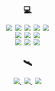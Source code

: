 <div align="center">

  <h2 align="center"> 💻 </h2>

  <p align="center">
    <img src="https://img.shields.io/badge/spring-6DB33F?style=for-the-badge&logo=spring&logoColor=white"/>&nbsp
    <img src="https://img.shields.io/badge/SpringBoot-6DB33F?style=for-the-badge&logo=Spring&logoColor=white"/>&nbsp
    <img src="https://img.shields.io/badge/Java-007396?style=for-the-badge&logo=Java&logoColor=white"/>&nbsp 
    <img src="https://img.shields.io/badge/Kotlin-6940c2?style=for-the-badge&logo=Kotlin&logoColor=white"/>&nbsp
    <img src="https://img.shields.io/badge/android-33d780?style=for-the-badge&logo=android&logoColor=white"/> 
    <br>
    <img src="https://img.shields.io/badge/Mysql-015E87?style=for-the-badge&logo=MySql&logoColor=white"/>&nbsp 
    <img src="https://img.shields.io/badge/oracle-EA3133?style=for-the-badge&logo=oracle&logoColor=white"/>&nbsp
    <img src="https://img.shields.io/badge/Firebase-ffc92c?style=for-the-badge&logo=Firebase&logoColor=white"/>
    <br>
    <img src="https://img.shields.io/badge/Javascript-ffb13b?style=for-the-badge&logo=javascript&logoColor=white"/>&nbsp 
    <img src="https://img.shields.io/badge/jquery-1065a9?style=for-the-badge&logo=jquery&logoColor=white"/>&nbsp 
    <img src="https://img.shields.io/badge/css-1572B6?style=for-the-badge&logo=css3&logoColor=white"/>
    <br>
  </p>

<!--   <br>
  <h2 align="center"> 🛠 </h2>

  ![vvv6737's GitHub stats](https://github-readme-stats.vercel.app/api?username=vvv6737&show_icons=true&theme=radical)

  <br> -->

  <h2 align="center"> 🛰 </h2>
  <p align="center">
    <a href="https://www.facebook.com/profile.php?id=100003721659218">
      <img src="https://img.shields.io/badge/facebook-%231DA1F2.svg?&style=for-the-badge&logo=facebook&logoColor=white"/>
    </a>&nbsp 
    <a href="https://www.instagram.com/0.001118_mile/">
      <img src="https://img.shields.io/badge/Instagram-C50CF1?style=for-the-badge&logo=Instagram&logoColor=white"/>
    </a>&nbsp
    <a href="mailto:vvv6737@gmail.com">
      <img src="https://img.shields.io/badge/Gmail-d14836?style=for-the-badge&logo=Gmail&logoColor=white&link=vvv6737@gmail.com"/>
    </a>
  </p>

</div>
